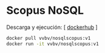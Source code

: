 # Scopus NoSQL

Descarga y ejecución:  [ <a href="https://hub.docker.com/r/vvbv/nosqlscopus">dockerhub</a> ]

```bash
docker pull vvbv/nosqlscopus:v1
docker run -it vvbv/nosqlscopus:v1
```